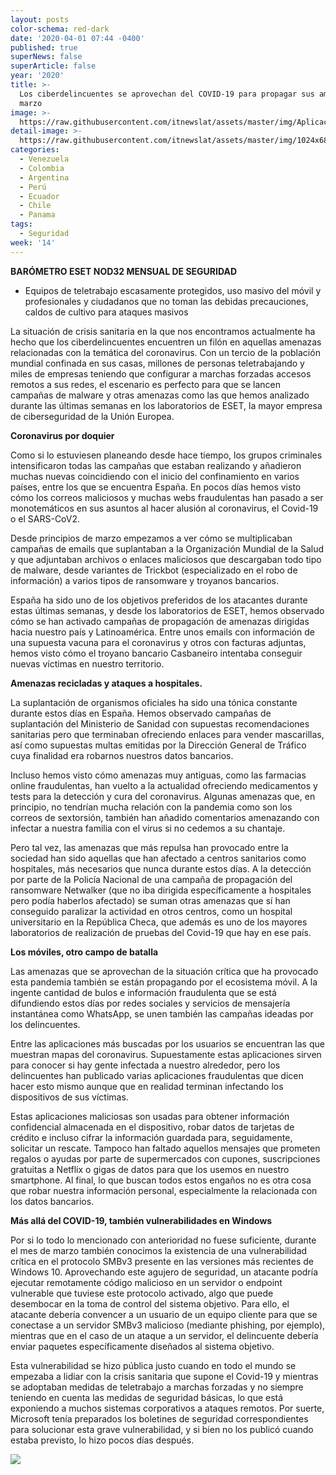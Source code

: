 ```yaml
---
layout: posts
color-schema: red-dark
date: '2020-04-01 07:44 -0400'
published: true
superNews: false
superArticle: false
year: '2020'
title: >-
  Los ciberdelincuentes se aprovechan del COVID-19 para propagar sus amenazas en
  marzo
image: >-
  https://raw.githubusercontent.com/itnewslat/assets/master/img/Aplicacion-Coronavirus-p.jpg
detail-image: >-
  https://raw.githubusercontent.com/itnewslat/assets/master/img/1024x680/Aplicacion-Coronavirus-g.jpg
categories:
  - Venezuela
  - Colombia
  - Argentina
  - Perú
  - Ecuador
  - Chile
  - Panama
tags:
  - Seguridad
week: '14'
---
```

**BARÓMETRO ESET NOD32 MENSUAL DE SEGURIDAD**

- Equipos de teletrabajo escasamente protegidos, uso masivo del móvil y profesionales y ciudadanos que no toman las debidas precauciones, caldos de cultivo para ataques masivos

La situación de crisis sanitaria en la que nos encontramos actualmente ha hecho que los ciberdelincuentes encuentren un filón en aquellas amenazas relacionadas con la temática del coronavirus. Con un tercio de la población mundial confinada en sus casas, millones de personas teletrabajando y miles de empresas teniendo que configurar a marchas forzadas accesos remotos a sus redes, el escenario es perfecto para que se lancen campañas de malware y otras amenazas como las que hemos analizado durante las últimas semanas en los laboratorios de ESET, la mayor empresa de ciberseguridad de la Unión Europea.

**Coronavirus por doquier**

Como si lo estuviesen planeando desde hace tiempo, los grupos criminales intensificaron todas las campañas que estaban realizando y añadieron muchas nuevas coincidiendo con el inicio del confinamiento en varios países, entre los que se encuentra España. En pocos días hemos visto cómo los correos maliciosos y muchas webs fraudulentas han pasado a ser monotemáticos en sus asuntos al hacer alusión al coronavirus, el Covid-19 o el SARS-CoV2.

Desde principios de marzo empezamos a ver cómo se multiplicaban campañas de emails que suplantaban a la Organización Mundial de la Salud y que adjuntaban archivos o enlaces maliciosos que descargaban todo tipo de malware, desde variantes de Trickbot (especializado en el robo de información) a varios tipos de ransomware y troyanos bancarios.

España ha sido uno de los objetivos preferidos de los atacantes durante estas últimas semanas, y desde los laboratorios de ESET, hemos observado cómo se han activado campañas de propagación de amenazas dirigidas hacia nuestro país y Latinoamérica. Entre unos emails con información de una supuesta vacuna para el coronavirus y otros con facturas adjuntas, hemos visto cómo el troyano bancario Casbaneiro intentaba conseguir nuevas víctimas en nuestro territorio.

**Amenazas recicladas y ataques a hospitales.**

La suplantación de organismos oficiales ha sido una tónica constante durante estos días en España. Hemos observado campañas de suplantación del Ministerio de Sanidad con supuestas recomendaciones sanitarias pero que terminaban ofreciendo enlaces para vender mascarillas, así como supuestas multas emitidas por la Dirección General de Tráfico cuya finalidad era robarnos nuestros datos bancarios.

Incluso hemos visto cómo amenazas muy antiguas, como las farmacias online fraudulentas, han vuelto a la actualidad ofreciendo medicamentos y tests para la detección y cura del coronavirus. Algunas amenazas que, en principio, no tendrían mucha relación con la pandemia como son los correos de sextorsión, también han añadido comentarios amenazando con infectar a nuestra familia con el virus si no cedemos a su chantaje.

Pero tal vez, las amenazas que más repulsa han provocado entre la sociedad han sido aquellas que han afectado a centros sanitarios como hospitales, más necesarios que nunca durante estos días. A la detección por parte de la Policía Nacional de una campaña de propagación del ransomware Netwalker (que no iba dirigida específicamente a hospitales pero podía haberlos afectado) se suman otras amenazas que sí han conseguido paralizar la actividad en otros centros, como un hospital universitario en la República Checa, que además es uno de los mayores laboratorios de realización de pruebas del Covid-19 que hay en ese país.

**Los móviles, otro campo de batalla**

Las amenazas que se aprovechan de la situación crítica que ha provocado esta pandemia también se están propagando por el ecosistema móvil. A la ingente cantidad de bulos e información fraudulenta que se está difundiendo estos días por redes sociales y servicios de mensajería instantánea como WhatsApp, se unen también las campañas ideadas por los delincuentes.

Entre las aplicaciones más buscadas por los usuarios se encuentran las que muestran mapas del coronavirus. Supuestamente estas aplicaciones sirven para conocer si hay gente infectada a nuestro alrededor, pero los delincuentes han publicado varias aplicaciones fraudulentas que dicen hacer esto mismo aunque que en realidad terminan infectando los dispositivos de sus víctimas.

Estas aplicaciones maliciosas son usadas para obtener información confidencial almacenada en el dispositivo, robar datos de tarjetas de crédito e incluso cifrar la información guardada para, seguidamente, solicitar un rescate. Tampoco han faltado aquellos mensajes que prometen regalos o ayudas por parte de supermercados con cupones, suscripciones gratuitas a Netflix o gigas de datos para que los usemos en nuestro smartphone. Al final, lo que buscan todos estos engaños no es otra cosa que robar nuestra información personal, especialmente la relacionada con los datos bancarios.

**Más allá del COVID-19, también vulnerabilidades en Windows**

Por si lo todo lo mencionado con anterioridad no fuese suficiente, durante el mes de marzo también conocimos la existencia de una vulnerabilidad crítica en el protocolo SMBv3 presente en las versiones más recientes de Windows 10. Aprovechando este agujero de seguridad, un atacante podría ejecutar remotamente código malicioso en un servidor o endpoint vulnerable que tuviese este protocolo  activado, algo que puede desembocar en la toma de control del sistema objetivo. Para ello, el atacante debería convencer a un usuario de un equipo cliente para que se conectase a un servidor SMBv3 malicioso (mediante phishing, por ejemplo), mientras que en el caso de un ataque a un servidor, el delincuente debería enviar paquetes específicamente diseñados al sistema objetivo.

Esta vulnerabilidad se hizo pública justo cuando en todo el mundo se empezaba a lidiar con la crisis sanitaria que supone el Covid-19 y mientras se adoptaban medidas de teletrabajo a marchas forzadas y no siempre teniendo en cuenta las medidas de seguridad básicas, lo que está exponiendo a muchos sistemas corporativos a ataques remotos.
Por suerte, Microsoft tenía preparados los boletines de seguridad correspondientes para solucionar esta grave vulnerabilidad, y si bien no los publicó cuando estaba previsto, lo hizo pocos días después. 

<img src="https://tracker.metricool.com/c3po.jpg?hash=56f88a41e39ab42c063cc51676587a04"/>
